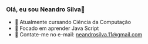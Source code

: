 ### Olá, eu sou Neandro Silva👋

- 🔭 Atualmente cursando Ciência da Computação
- 🌱 Focado em aprender Java Script
- 📧 Contate-me no e-mail: neandrosilva.11@gmail.com
